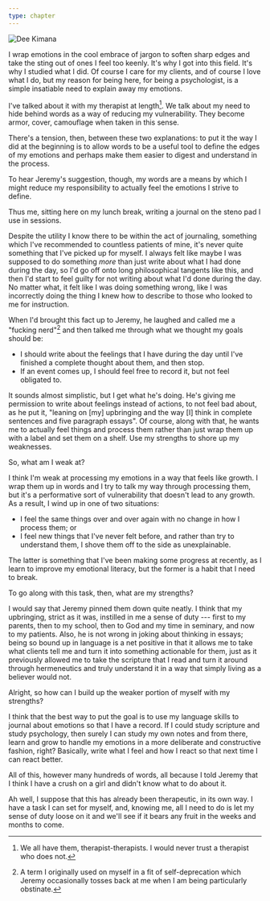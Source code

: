 ```yaml
---
type: chapter
---
```


![Dee Kimana](/raw-full.jpg)

I wrap emotions in the cool embrace of jargon to soften sharp edges and take the sting out of ones I feel too keenly. It's why I got into this field. It's why I studied what I did. Of course I care for my clients, and of course I love what I do, but my reason for being here, for being a psychologist, is a simple insatiable need to explain away my emotions.

I've talked about it with my therapist at length[^therapist]. We talk about my need to hide behind words as a way of reducing my vulnerability. They become armor, cover, camouflage when taken in this sense.

There's a tension, then, between these two explanations: to put it the way I did at the beginning is to allow words to be a useful tool to define the edges of my emotions and perhaps make them easier to digest and understand in the process.

To hear Jeremy's suggestion, though, my words are a means by which I might reduce my responsibility to actually feel the emotions I strive to define.

Thus me, sitting here on my lunch break, writing a journal on the steno pad I use in sessions.

Despite the utility I know there to be within the act of journaling, something which I've recommended to countless patients of mine, it's never quite something that I've picked up for myself. I always felt like maybe I was supposed to do something *more* than just write about what I had done during the day, so I'd go off onto long philosophical tangents like this, and then I'd start to feel guilty for not writing about what I'd done during the day. No matter what, it felt like I was doing something wrong, like I was incorrectly doing the thing I knew how to describe to those who looked to me for instruction.

When I'd brought this fact up to Jeremy, he laughed and called me a "fucking nerd"[^fuckingnerd] and then talked me through what we thought my goals should be:

* I should write about the feelings that I have during the day until I've finished a complete thought about them, and then stop.
* If an event comes up, I should feel free to record it, but not feel obligated to.

It sounds almost simplistic, but I get what he's doing. He's giving me permission to write about feelings instead of actions, to not feel bad about, as he put it, "leaning on \[my\] upbringing and the way \[I\] think in complete sentences and five paragraph essays". Of course, along with that, he wants me to actually feel things and process them rather than just wrap them up with a label and set them on a shelf. Use my strengths to shore up my weaknesses.

So, what am I weak at?

I think I'm weak at processing my emotions in a way that feels like growth. I wrap them up in words and I try to talk my way through processing them, but it's a performative sort of vulnerability that doesn't lead to any growth. As a result, I wind up in one of two situations:

* I feel the same things over and over again with no change in how I process them; or
* I feel new things that I've never felt before, and rather than try to understand them, I shove them off to the side as unexplainable.

The latter is something that I've been making some progress at recently, as I learn to improve my emotional literacy, but the former is a habit that I need to break.

To go along with this task, then, what are my strengths?

I would say that Jeremy pinned them down quite neatly. I think that my upbringing, strict as it was, instilled in me a sense of duty --- first to my parents, then to my school, then to God and my time in seminary, and now to my patients. Also, he is not wrong in joking about thinking in essays; being so bound up in language is a net positive in that it allows me to take what clients tell me and turn it into something actionable for them, just as it previously allowed me to take the scripture that I read and turn it around through hermeneutics and truly understand it in a way that simply living as a believer would not.

Alright, so how can I build up the weaker portion of myself with my strengths?

I think that the best way to put the goal is to use my language skills to journal about emotions so that I have a record. If I could study scripture and study psychology, then surely I can study my own notes and from there, learn and grow to handle my emotions in a more deliberate and constructive fashion, right? Basically, write what I feel and how I react so that next time I can react better.

All of this, however many hundreds of words, all because I told Jeremy that I think I have a crush on a girl and didn't know what to do about it.

Ah well, I suppose that this has already been therapeutic, in its own way. I have a task I can set for myself, and, knowing me, all I need to do is let my sense of duty loose on it and we'll see if it bears any fruit in the weeks and months to come.

[^therapist]: We all have them, therapist-therapists. I would never trust a therapist who does not.

[^fuckingnerd]: A term I originally used on myself in a fit of self-deprecation which Jeremy occasionally tosses back at me when I am being particularly obstinate.
